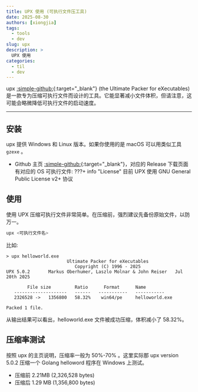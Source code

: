 ```yaml
---
title: UPX 使用 (可执行文件压工具)
date: 2025-08-30
authors: [xiongjia]
tags:
  - tools
  - dev
slug: upx
description: >
  UPX 使用
categories:
  - til
  - dev
---
```


upx [:simple-github:](https://github.com/upx/upx){:target="\_blank"} (the Ultimate Packer for eXecutables) 是一款专为压缩可执行文件而设计的工具。它能显著减小文件体积，但请注意，这可能会略微降低可执行文件的启动速度。
<!-- more -->

--- 

## 安装

upx 提供 Windows 和 Linux 版本。如果你使用的是 macOS 可以用类似工具 `gzexe` 。

- Github 主页 [:simple-github:](https://github.com/upx/upx){:target="\_blank"}，对应的 Release 下载页面有对应的 OS 可执行文件:
???+ info "License"
    目前 UPX 使用 GNU General Public License v2+ 协议

## 使用

使用 UPX 压缩可执行文件非常简单。在压缩前，强烈建议先备份原始文件，以防万一。
```bash
upx <可执行文件名>
```

比如: 
```
> upx helloworld.exe
                       Ultimate Packer for eXecutables
                          Copyright (C) 1996 - 2025
UPX 5.0.2       Markus Oberhumer, Laszlo Molnar & John Reiser   Jul 20th 2025

        File size         Ratio      Format      Name
   --------------------   ------   -----------   -----------
   2326528 ->   1356800   58.32%    win64/pe     helloworld.exe

Packed 1 file.
```

从输出结果可以看出，helloworld.exe 文件被成功压缩，体积减小了 58.32%。

## 压缩率测试

按照 upx 的主页说明，压缩率一般为 50%-70% 。这里实际那 upx version 5.0.2 压缩一个 Golang helloword 程序在 Windows 上测试。

- 压缩前 2.21MB (2,326,528 bytes)
- 压缩后 1.29 MB (1,356,800 bytes)



